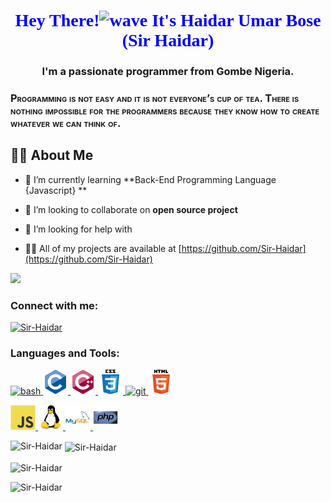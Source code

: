 

<h1 align="center" style="font-family:Arial Narrow; color:blue;">Hey There!<img alt="wave" src="https://emojis.slackmojis.com/emojis/images/1588177020/8809/wave_hello.gif?1588177020" width="35"> It's Haidar Umar Bose (Sir Haidar)  </h1>
<h3 align="center">I'm a passionate programmer from Gombe Nigeria.</h3>
<h3 style="font-variant:small-caps;">Programming is not easy and it is not everyone’s cup of tea. There is nothing impossible for the programmers because they know how to create whatever we can think of.

</h3>

## 🙋‍♂️ About Me

- 🌱 I’m currently learning **Back-End Programming Language {Javascript} **

- 👯 I’m looking to collaborate on **open source project**

- 🤝 I’m looking for help with 

- 👨‍💻 All of my projects are available at [https://github.com/Sir-Haidar](https://github.com/Sir-Haidar)

![](https://activity-graph.herokuapp.com/graph?username=Sir-Haidar&theme=react-dark&hide_border=true&area=true)
<h3 align="left">Connect with me:</h3>
<p align="left"> <a href="https://github.com/ryo-ma/github-profile-trophy"><img src="https://github-profile-trophy.vercel.app/?username=Sir-Haidar" alt="Sir-Haidar" /></a> </p>
<!-- end -->
<h3 align="left">Languages and Tools:</h3>
<p align="left">
<!--  <a href="https://developer.android.com" target="_blank"> <img src="https://raw.githubusercontent.com/devicons/devicon/master/icons/android/android-original-wordmark.svg" alt="android" width="40" height="40"/> </a>  -->
<a href="https://www.gnu.org/software/bash/" target="_blank"> <img src="https://www.vectorlogo.zone/logos/gnu_bash/gnu_bash-icon.svg" alt="bash" width="40" height="40"/> </a> 
<a href="https://www.cprogramming.com/" target="_blank"> <img src="https://raw.githubusercontent.com/devicons/devicon/master/icons/c/c-original.svg" alt="c" width="40" height="40"/> </a> 
<a href="https://www.w3schools.com/cpp/" target="_blank"> <img src="https://raw.githubusercontent.com/devicons/devicon/master/icons/cplusplus/cplusplus-original.svg" alt="cplusplus" width="40" height="40"/> </a> 
<a href="https://www.w3schools.com/css/" target="_blank"> <img src="https://raw.githubusercontent.com/devicons/devicon/master/icons/css3/css3-original-wordmark.svg" alt="css3" width="40" height="40"/> </a> 
<a href="https://git-scm.com/" target="_blank"> <img src="https://www.vectorlogo.zone/logos/git-scm/git-scm-icon.svg" alt="git" width="40" height="40"/> </a>
<a href="https://www.w3.org/html/" target="_blank"> <img src="https://raw.githubusercontent.com/devicons/devicon/master/icons/html5/html5-original-wordmark.svg" alt="html5" width="40" height="40"/> </a> 
 
<!--  <a href="https://www.java.com" target="_blank"> <img src="https://raw.githubusercontent.com/devicons/devicon/master/icons/java/java-original.svg" alt="java" width="40" height="40"/> </a> -->
 
 <a href="https://developer.mozilla.org/en-US/docs/Web/JavaScript" target="_blank"> <img src="https://raw.githubusercontent.com/devicons/devicon/master/icons/javascript/javascript-original.svg" alt="javascript" width="40" height="40"/> </a>  <a href="https://www.linux.org/" target="_blank"> <img src="https://raw.githubusercontent.com/devicons/devicon/master/icons/linux/linux-original.svg" alt="linux" width="40" height="40"/> </a> 
 <a href="https://www.mysql.com/" target="_blank"> <img src="https://raw.githubusercontent.com/devicons/devicon/master/icons/mysql/mysql-original-wordmark.svg" alt="mysql" width="40" height="40"/> </a> 
<a href="https://www.php.net" target="_blank"> <img src="https://raw.githubusercontent.com/devicons/devicon/master/icons/php/php-original.svg" alt="php" width="40" height="40"/> </a>



<p><img align="left" src="https://github-readme-stats.vercel.app/api/top-langs?username=Sir-Haidar&show_icons=true&locale=en&layout=compact" alt="Sir-Haidar" /></p>

<p>&nbsp;<img align="center" src="https://github-readme-stats.vercel.app/api?username=Sir-Haidar&show_icons=true&locale=en" alt="Sir-Haidar" /></p>

<p><img align="center" src="https://github-readme-streak-stats.herokuapp.com/?user=Sir-Haidar&" alt="Sir-Haidar" /></p>
<p align="left"> <img src="https://komarev.com/ghpvc/?username=Sir-Haidar&label=Profile%20views&color=0e75b6&style=flat" alt="Sir-Haidar" /></p>

